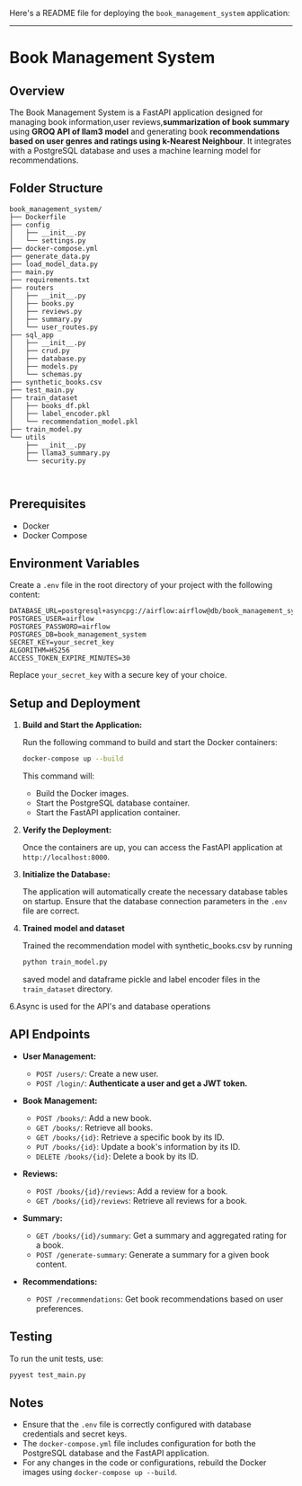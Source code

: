 Here's a README file for deploying the `book_management_system` application:

---

# Book Management System

## Overview

The Book Management System is a FastAPI application designed for managing book information,user reviews,**summarization of book summary** using **GROQ API of llam3 model** and generating book **recommendations based on user genres and ratings using k-Nearest Neighbour**. It integrates with a PostgreSQL database and uses a machine learning model for recommendations.

## Folder Structure

```
book_management_system/
├── Dockerfile
├── config
│   ├── __init__.py
│   └── settings.py
├── docker-compose.yml
├── generate_data.py
├── load_model_data.py
├── main.py
├── requirements.txt
├── routers
│   ├── __init__.py
│   ├── books.py
│   ├── reviews.py
│   ├── summary.py
│   └── user_routes.py
├── sql_app
│   ├── __init__.py
│   ├── crud.py
│   ├── database.py
│   ├── models.py
│   └── schemas.py
├── synthetic_books.csv
├── test_main.py
├── train_dataset
│   ├── books_df.pkl
│   ├── label_encoder.pkl
│   └── recommendation_model.pkl
├── train_model.py
└── utils
    ├── __init__.py
    ├── llama3_summary.py
    └── security.py



```

## Prerequisites

- Docker
- Docker Compose

## Environment Variables

Create a `.env` file in the root directory of your project with the following content:

```env
DATABASE_URL=postgresql+asyncpg://airflow:airflow@db/book_management_system
POSTGRES_USER=airflow
POSTGRES_PASSWORD=airflow
POSTGRES_DB=book_management_system
SECRET_KEY=your_secret_key
ALGORITHM=HS256
ACCESS_TOKEN_EXPIRE_MINUTES=30
```

Replace `your_secret_key` with a secure key of your choice.

## Setup and Deployment

1. **Build and Start the Application:**

   Run the following command to build and start the Docker containers:

   ```bash
   docker-compose up --build
   ```

   This command will:
   - Build the Docker images.
   - Start the PostgreSQL database container.
   - Start the FastAPI application container.

2. **Verify the Deployment:**

   Once the containers are up, you can access the FastAPI application at `http://localhost:8000`.

3. **Initialize the Database:**

   The application will automatically create the necessary database tables on startup. Ensure that the database connection parameters in the `.env` file are correct.



5. **Trained model and dataset**

   Trained the recommendation model with synthetic_books.csv by running

   ```bash
   python train_model.py
   ```

   saved  model and dataframe pickle and label encoder files in the `train_dataset` directory.
   
6.Async is used for the API's and database operations

## API Endpoints

- **User Management:**
  - `POST /users/`: Create a new user.
  - `POST /login/`: **Authenticate a user and get a JWT token.**

- **Book Management:**
  - `POST /books/`: Add a new book.
  - `GET /books/`: Retrieve all books.
  - `GET /books/{id}`: Retrieve a specific book by its ID.
  - `PUT /books/{id}`: Update a book's information by its ID.
  - `DELETE /books/{id}`: Delete a book by its ID.

- **Reviews:**
  - `POST /books/{id}/reviews`: Add a review for a book.
  - `GET /books/{id}/reviews`: Retrieve all reviews for a book.

- **Summary:**
  - `GET /books/{id}/summary`: Get a summary and aggregated rating for a book.
  - `POST /generate-summary`: Generate a summary for a given book content.

- **Recommendations:**
  - `POST /recommendations`: Get book recommendations based on user preferences.

## Testing

To run the unit tests, use:

```bash
pyyest test_main.py
```

## Notes

- Ensure that the `.env` file is correctly configured with database credentials and secret keys.
- The `docker-compose.yml` file includes configuration for both the PostgreSQL database and the FastAPI application.
- For any changes in the code or configurations, rebuild the Docker images using `docker-compose up --build`.

